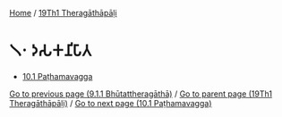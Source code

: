 
[Home](/) / [19Th1 Theragāthāpāḷi](../19Th1.md)

# 𑁧𑁦 𑀤𑀲𑀓𑀦𑀺𑀧𑀸𑀢

* [10.1 Paṭhamavagga](10/10.1.md)

[Go to previous page (9.1.1 Bhūtattheragāthā)](9/9.1/9.1.1.md) / [Go to parent page (19Th1 Theragāthāpāḷi)](0.md) / [Go to next page (10.1 Paṭhamavagga)](10/10.1.md)


